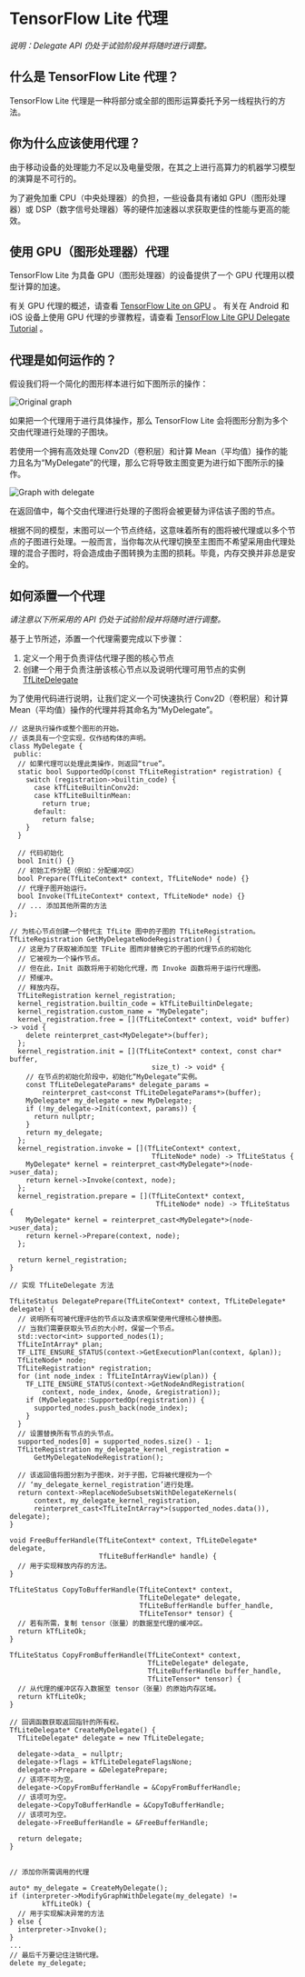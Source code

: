 # TensorFlow Lite 代理

_说明：Delegate API 仍处于试验阶段并将随时进行调整。_


## 什么是 TensorFlow Lite 代理？

TensorFlow Lite 代理是一种将部分或全部的图形运算委托予另一线程执行的方法。


## 你为什么应该使用代理？

由于移动设备的处理能力不足以及电量受限，在其之上进行高算力的机器学习模型的演算是不可行的。

为了避免加重 CPU（中央处理器）的负担，一些设备具有诸如 GPU（图形处理器）或 DSP（数字信号处理器）等的硬件加速器以求获取更佳的性能与更高的能效。

## 使用 GPU（图形处理器）代理

TensorFlow Lite 为具备 GPU（图形处理器）的设备提供了一个 GPU 代理用以模型计算的加速。

有关 GPU 代理的概述，请查看
[TensorFlow Lite on GPU](https://www.tensorflow.org/lite/performance/gpu_advanced) 。
有关在 Android 和 iOS 设备上使用 GPU 代理的步骤教程，请查看
[TensorFlow Lite GPU Delegate Tutorial](https://www.tensorflow.org/lite/performance/gpu) 。

## 代理是如何运作的？

假设我们将一个简化的图形样本进行如下图所示的操作：

![Original graph](../images/performance/tflite_delegate_graph_1.png "原生图形样本")

如果把一个代理用于进行具体操作，那么 TensorFlow Lite 会将图形分割为多个交由代理进行处理的子图块。

若使用一个拥有高效处理 Conv2D（卷积层）和计算 Mean（平均值）操作的能力且名为“MyDelegate”的代理，那么它将导致主图变更为进行如下图所示的操作。

![Graph with delegate](../images/performance/tflite_delegate_graph_2.png "使用代理的图形样本")

在返回值中，每个交由代理进行处理的子图将会被更替为评估该子图的节点。

根据不同的模型，末图可以一个节点终结，这意味着所有的图将被代理或以多个节点的子图进行处理。一般而言，当你每次从代理切换至主图而不希望采用由代理处理的混合子图时，将会造成由子图转换为主图的损耗。毕竟，内存交换并非总是安全的。


## 如何添置一个代理

_请注意以下所采用的 API 仍处于试验阶段并将随时进行调整。_

基于上节所述，添置一个代理需要完成以下步骤：



1.  定义一个用于负责评估代理子图的核心节点
2.  创建一个用于负责注册该核心节点以及说明代理可用节点的实例 [TfLiteDelegate](https://github.com/tensorflow/tensorflow/blob/master/tensorflow/lite/c/c_api_internal.h#L545)

为了使用代码进行说明，让我们定义一个可快速执行 Conv2D（卷积层）和计算 Mean（平均值）操作的代理并将其命名为“MyDelegate”。

```
// 这是执行操作或整个图形的开始。
// 该类具有一个空实现，仅作结构体的声明。
class MyDelegate {
 public:
  // 如果代理可以处理此类操作，则返回“true”。
  static bool SupportedOp(const TfLiteRegistration* registration) {
    switch (registration->builtin_code) {
      case kTfLiteBuiltinConv2d:
      case kTfLiteBuiltinMean:
        return true;
      default:
        return false;
    }
  }

  // 代码初始化
  bool Init() {}
  // 初始工作分配（例如：分配缓冲区）
  bool Prepare(TfLiteContext* context, TfLiteNode* node) {}
  // 代理子图开始运行。
  bool Invoke(TfLiteContext* context, TfLiteNode* node) {}
  // ... 添加其他所需的方法
};

// 为核心节点创建一个替代主 TfLite 图中的子图的 TfLiteRegistration。
TfLiteRegistration GetMyDelegateNodeRegistration() {
  // 这是为了获取被添加至 TFLite 图而非替换它的子图的代理节点的初始化
  // 它被视为一个操作节点。
  // 但在此，Init 函数将用于初始化代理，而 Invoke 函数将用于运行代理图。
  // 预缓冲。
  // 释放内存。
  TfLiteRegistration kernel_registration;
  kernel_registration.builtin_code = kTfLiteBuiltinDelegate;
  kernel_registration.custom_name = "MyDelegate";
  kernel_registration.free = [](TfLiteContext* context, void* buffer) -> void {
    delete reinterpret_cast<MyDelegate*>(buffer);
  };
  kernel_registration.init = [](TfLiteContext* context, const char* buffer,
                                   size_t) -> void* {
    // 在节点的初始化阶段中，初始化“MyDelegate”实例。
    const TfLiteDelegateParams* delegate_params =
        reinterpret_cast<const TfLiteDelegateParams*>(buffer);
    MyDelegate* my_delegate = new MyDelegate;
    if (!my_delegate->Init(context, params)) {
      return nullptr;
    }
    return my_delegate;
  };
  kernel_registration.invoke = [](TfLiteContext* context,
                                   TfLiteNode* node) -> TfLiteStatus {
    MyDelegate* kernel = reinterpret_cast<MyDelegate*>(node->user_data);
    return kernel->Invoke(context, node);
  };
  kernel_registration.prepare = [](TfLiteContext* context,
                                    TfLiteNode* node) -> TfLiteStatus {
    MyDelegate* kernel = reinterpret_cast<MyDelegate*>(node->user_data);
    return kernel->Prepare(context, node);
  };

  return kernel_registration;
}

// 实现 TfLiteDelegate 方法

TfLiteStatus DelegatePrepare(TfLiteContext* context, TfLiteDelegate* delegate) {
  // 说明所有可被代理评估的节点以及请求框架使用代理核心替换图。
  // 当我们需要获取头节点的大小时，保留一个节点。
  std::vector<int> supported_nodes(1);
  TfLiteIntArray* plan;
  TF_LITE_ENSURE_STATUS(context->GetExecutionPlan(context, &plan));
  TfLiteNode* node;
  TfLiteRegistration* registration;
  for (int node_index : TfLiteIntArrayView(plan)) {
    TF_LITE_ENSURE_STATUS(context->GetNodeAndRegistration(
        context, node_index, &node, &registration));
    if (MyDelegate::SupportedOp(registration)) {
      supported_nodes.push_back(node_index);
    }
  }
  // 设置替换所有节点的头节点。
  supported_nodes[0] = supported_nodes.size() - 1;
  TfLiteRegistration my_delegate_kernel_registration =
      GetMyDelegateNodeRegistration();

  // 该返回值将图分割为子图块，对于子图，它将被代理视为一个  
  // ‘my_delegate_kernel_registration’进行处理。
  return context->ReplaceNodeSubsetsWithDelegateKernels(
      context, my_delegate_kernel_registration,
      reinterpret_cast<TfLiteIntArray*>(supported_nodes.data()), delegate);
}

void FreeBufferHandle(TfLiteContext* context, TfLiteDelegate* delegate,
                      TfLiteBufferHandle* handle) {
  // 用于实现释放内存的方法。
}

TfLiteStatus CopyToBufferHandle(TfLiteContext* context,
                                TfLiteDelegate* delegate,
                                TfLiteBufferHandle buffer_handle,
                                TfLiteTensor* tensor) {
  // 若有所需，复制 tensor（张量）的数据至代理的缓冲区。
  return kTfLiteOk;
}

TfLiteStatus CopyFromBufferHandle(TfLiteContext* context,
                                  TfLiteDelegate* delegate,
                                  TfLiteBufferHandle buffer_handle,
                                  TfLiteTensor* tensor) {
  // 从代理的缓冲区存入数据至 tensor（张量）的原始内存区域。
  return kTfLiteOk;
}

// 回调函数获取返回指针的所有权。
TfLiteDelegate* CreateMyDelegate() {
  TfLiteDelegate* delegate = new TfLiteDelegate;

  delegate->data_ = nullptr;
  delegate->flags = kTfLiteDelegateFlagsNone;
  delegate->Prepare = &DelegatePrepare;
  // 该项不可为空。
  delegate->CopyFromBufferHandle = &CopyFromBufferHandle;
  // 该项可为空。
  delegate->CopyToBufferHandle = &CopyToBufferHandle;
  // 该项可为空。
  delegate->FreeBufferHandle = &FreeBufferHandle;

  return delegate;
}


// 添加你所需调用的代理

auto* my_delegate = CreateMyDelegate();
if (interpreter->ModifyGraphWithDelegate(my_delegate) !=
        kTfLiteOk) {
  // 用于实现解决异常的方法
} else {
  interpreter->Invoke();
}
...
// 最后千万要记住注销代理。
delete my_delegate;


```
